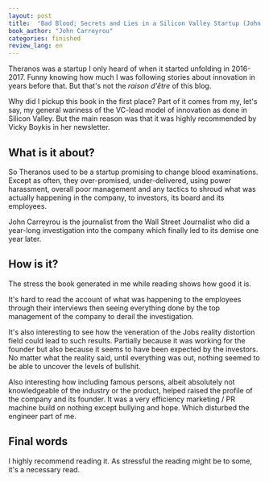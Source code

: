 ```yaml
---
layout: post
title:  "Bad Blood; Secrets and Lies in a Silicon Valley Startup (John Carreyrou)"
book_author: "John Carreyrou"
categories: finished
review_lang: en
---
```


Theranos was a startup I only heard of when it started unfolding in 2016-2017. Funny knowing how much I was following stories about innovation in years before that. But that's not the *raison d'être* of this blog.

Why did I pickup this book in the first place? Part of it comes from my, let's say, my general wariness of the VC-lead model of innovation as done in Silicon Valley. But the main reason was that it was highly recommended by Vicky Boykis in her newsletter.

## What is it about?

So Theranos used to be a startup promising to change blood examinations. Except as often, they over-promised, under-delivered, using power harassment, overall poor management and any tactics to shroud what was actually happening in the company, to investors, its board and its employees.

John Carreyrou is the journalist from the Wall Street Journalist who did a year-long investigation into the company which finally led to its demise one year later.

## How is it?

The stress the book generated in me while reading shows how good it is.

It's hard to read the account of what was happening to the employees through their interviews then seeing everything done by the top management of the company to derail the investigation.

It's also interesting to see how the veneration of the Jobs reality distortion field could lead to such results. Partially because it was working for the founder but also because it seems to have been expected by the investors. No matter what the reality said, until everything was out, nothing seemed to be able to uncover the levels of bullshit.

Also interesting how including famous persons, albeit absolutely not knowledgeable of the industry or the product, helped raised the profile of the company and its founder. It was a very efficiency marketing / PR machine build on nothing except bullying and hope. Which disturbed the engineer part of me.

## Final words

I highly recommend reading it. As stressful the reading might be to some, it's a necessary read.
